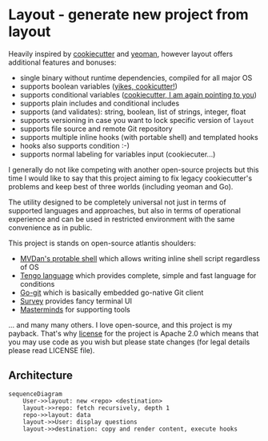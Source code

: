# Layout - generate new project from layout

Heavily inspired by [cookiecutter](https://github.com/cookiecutter/cookiecutter) and [yeoman](https://yeoman.io), however layout offers additional features and bonuses:

- single binary without runtime dependencies, compiled for all major OS
- supports boolean variables ([yikes, cookicutter!](https://github.com/cookiecutter/cookiecutter/issues/126))
- supports conditional variables ([cookiecutter, I am again pointing to you](https://github.com/cookiecutter/cookiecutter/issues/1438))
- supports plain includes and conditional includes
- supports (and validates): string, boolean, list of strings, integer, float
- supports versioning in case you want to lock specific version of `layout`
- supports file source and remote Git repository
- supports multiple inline hooks (with portable shell) and templated hooks 
- hooks also supports condition :-)
- supports normal labeling for variables input (cookiecuter...)

I generally do not like competing with another open-source projects but this time
I would like to say that this project aiming to fix legacy cookiecutter's problems
and keep best of three worlds (including yeoman and Go).

The utility designed to be completely universal not just in terms of supported languages
and approaches, but also in terms of operational experience and can be used in restricted environment with the same
convenience as in public.

This project is stands on open-source atlantis shoulders:

- [MVDan's protable shell](https://mvdan.cc/sh/) which allows writing inline shell script regardless of OS
- [Tengo language](https://github.com/d5/tengo) which provides complete, simple and fast language for conditions
- [Go-git](https://github.com/go-git/go-git) which is basically embedded go-native Git client
- [Survey](https://github.com/AlecAivazis/survey) provides fancy terminal UI
- [Masterminds](https://github.com/Masterminds) for supporting tools

... and many many others. I love open-source, and this project is my payback.
That's why [license](LICENSE) for the project is Apache 2.0 which means that you may use code as you wish but please
state changes (for legal details please read LICENSE file).

## Architecture

```mermaid
sequenceDiagram
    User->>layout: new <repo> <destination> 
    layout->>repo: fetch recursively, depth 1
    repo->>layout: data
    layout->>User: display questions
    layout->>destination: copy and render content, execute hooks
```


